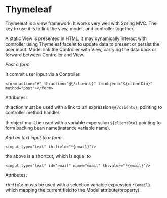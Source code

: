 # Thymeleaf

Thymeleaf is a view framework. It works very well with Spring MVC. The key to use it is to link the view, model, and controller together. 

A static View is presented in HTML, it may dynamically interact with controller using Thymeleaf facelet to update data to present or persist the user input. Model link the Controller with View, carrying the data back or forward between Controller and View. 

*Post a form*

It commit user input via a Controller.  

`<form action="#" th:action="@{/clients}" th:object="${clientDto}" method="post"></form>`

Attributes:

th:action must be used with a link to uri expression `@{/clients}`, pointing to controller method handler. 

th:object must be used with a variable experssion `${clientDto}` pointing to form backing bean name(instance variable name).


*Add an text input to a form*

`<input type="text" th:field="*{email}"/>`

the above is a shortcut, which is equal to 

`<input type="text" id="email" name="email" th:value="*{email}"/>`

Attributes: 

`th:field` musts be used with a selection variable expression `*{email}`, which mapping the current field to the Model attribute(property).

